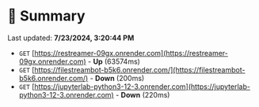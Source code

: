 # 📖 Summary
Last updated: **7/23/2024, 3:20:44 PM**

- `GET` [https://restreamer-09gx.onrender.com](https://restreamer-09gx.onrender.com) - **Up** (63574ms)
- `GET` [https://filestreambot-b5k6.onrender.com/](https://filestreambot-b5k6.onrender.com/) - **Down** (200ms)
- `GET` [https://jupyterlab-python3-12-3.onrender.com](https://jupyterlab-python3-12-3.onrender.com) - **Down** (220ms)
